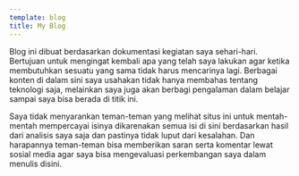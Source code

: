 ```yaml
---
template: blog
title: My Blog
---
```


Blog ini dibuat berdasarkan dokumentasi kegiatan saya sehari-hari. Bertujuan untuk mengingat kembali apa yang telah saya lakukan agar ketika membutuhkan sesuatu yang sama tidak harus mencarinya lagi. Berbagai konten di dalam sini saya usahakan tidak hanya membahas tentang teknologi saja, melainkan saya juga akan berbagi pengalaman dalam belajar sampai saya bisa berada di titik ini. 

Saya tidak menyarankan teman-teman yang melihat situs ini untuk mentah-mentah mempercayai isinya dikarenakan semua isi di sini berdasarkan hasil dari analisis saya saja dan pastinya tidak luput dari kesalahan. Dan harapannya teman-teman bisa memberikan saran serta komentar lewat sosial media agar saya bisa mengevaluasi perkembangan saya dalam menulis disini.  


